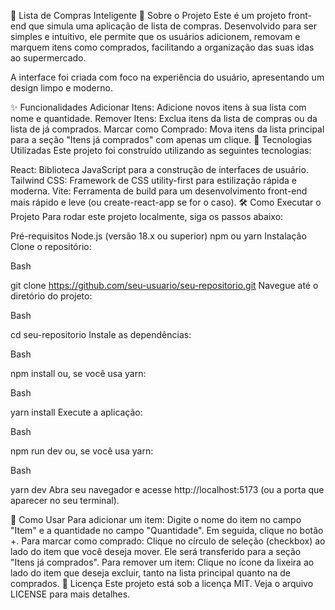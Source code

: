 🛒 Lista de Compras Inteligente
📝 Sobre o Projeto
Este é um projeto front-end que simula uma aplicação de lista de compras. Desenvolvido para ser simples e intuitivo, ele permite que os usuários adicionem, removam e marquem itens como comprados, facilitando a organização das suas idas ao supermercado.

A interface foi criada com foco na experiência do usuário, apresentando um design limpo e moderno.

✨ Funcionalidades
Adicionar Itens: Adicione novos itens à sua lista com nome e quantidade.
Remover Itens: Exclua itens da lista de compras ou da lista de já comprados.
Marcar como Comprado: Mova itens da lista principal para a seção "Itens já comprados" com apenas um clique.
🚀 Tecnologias Utilizadas
Este projeto foi construído utilizando as seguintes tecnologias:

React: Biblioteca JavaScript para a construção de interfaces de usuário.
Tailwind CSS: Framework de CSS utility-first para estilização rápida e moderna.
Vite: Ferramenta de build para um desenvolvimento front-end mais rápido e leve (ou create-react-app se for o caso).
🛠️ Como Executar o Projeto
Para rodar este projeto localmente, siga os passos abaixo:

Pré-requisitos
Node.js (versão 18.x ou superior)
npm ou yarn
Instalação
Clone o repositório:

Bash

git clone https://github.com/seu-usuario/seu-repositorio.git
Navegue até o diretório do projeto:

Bash

cd seu-repositorio
Instale as dependências:

Bash

npm install
ou, se você usa yarn:

Bash

yarn install
Execute a aplicação:

Bash

npm run dev
ou, se você usa yarn:

Bash

yarn dev
Abra seu navegador e acesse http://localhost:5173 (ou a porta que aparecer no seu terminal).

📖 Como Usar
Para adicionar um item: Digite o nome do item no campo "Item" e a quantidade no campo "Quantidade". Em seguida, clique no botão +.
Para marcar como comprado: Clique no círculo de seleção (checkbox) ao lado do item que você deseja mover. Ele será transferido para a seção "Itens já comprados".
Para remover um item: Clique no ícone da lixeira ao lado do item que deseja excluir, tanto na lista principal quanto na de comprados.
📄 Licença
Este projeto está sob a licença MIT. Veja o arquivo LICENSE para mais detalhes.